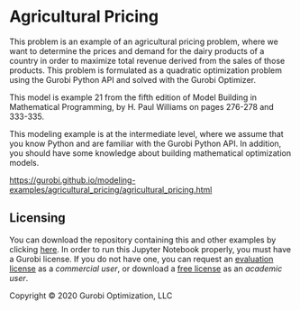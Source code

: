 # Agricultural Pricing



This problem is an example of an agricultural pricing problem, where we want to determine the prices and demand for the 
dairy products of a country in order to maximize total revenue derived from the sales of those products. 
This problem is formulated as a quadratic optimization problem using the Gurobi Python API and solved with the Gurobi 
Optimizer.

This model is example 21 from the fifth edition of Model Building in Mathematical Programming, by H. Paul Williams on 
pages 276-278 and 333-335.

This modeling example is at the intermediate level, where we assume that you know Python and are familiar with the 
Gurobi Python API. In addition, you should have some knowledge about building mathematical optimization models.

https://gurobi.github.io/modeling-examples/agricultural_pricing/agricultural_pricing.html



## Licensing

You can download the repository containing this and other examples 
by clicking [here](https://github.com/Gurobi/modeling-examples/archive/master.zip). 
In order to run this Jupyter Notebook properly, you must have a Gurobi license. 
If you do not have one, you can request 
an [evaluation license](https://www.gurobi.com/downloads/request-an-evaluation-license/?utm_source=Github&utm_medium=website_JupyterME&utm_campaign=CommercialDataScience) 
as a *commercial user*, or download a [free license](https://www.gurobi.com/academia/academic-program-and-licenses/?utm_source=Github&utm_medium=website_JupyterME&utm_campaign=AcademicDataScience) as an *academic user*.


Copyright © 2020 Gurobi Optimization, LLC
